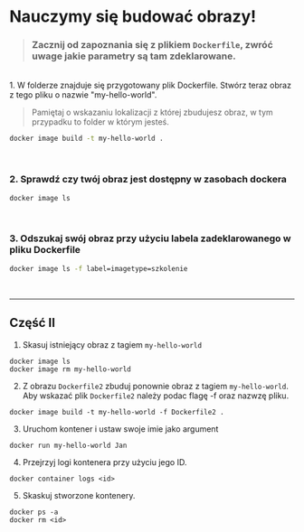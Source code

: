 # Nauczymy się budować obrazy! 

>### Zacznij od zapoznania się z plikiem `Dockerfile`, zwróć uwage jakie parametry są tam zdeklarowane.
<br>
1. W folderze znajduje się przygotowany plik Dockerfile. Stwórz teraz obraz z tego pliku o nazwie "my-hello-world". </br>
   
>Pamiętaj o wskazaniu lokalizacji z której zbudujesz obraz, w tym przypadku to folder w którym jesteś.</i>
<br></i> 
```sh
docker image build -t my-hello-world .
```
</br>

### 2. Sprawdź czy twój obraz jest dostępny w zasobach dockera

```sh
docker image ls 
```
<br>

### 3. Odszukaj swój obraz przy użyciu labela zadeklarowanego w pliku Dockerfile

```sh
docker image ls -f label=imagetype=szkolenie
```
</br>

____

## Część II
1. Skasuj istniejący obraz z tagiem `my-hello-world`
```
docker image ls
docker image rm my-hello-world
```
2. Z obrazu `Dockerfile2` zbuduj ponownie obraz z tagiem `my-hello-world`. Aby wskazać plik `Dockerfile2` należy podac flagę -f oraz nazwzę pliku.
```
docker image build -t my-hello-world -f Dockerfile2 .
```
3. Uruchom kontener i ustaw swoje imie jako argument
```
docker run my-hello-world Jan
```
4. Przejrzyj logi kontenera przy użyciu jego ID.
```  
docker container logs <id>
```` 
5. Skaskuj stworzone kontenery. 
```
docker ps -a
docker rm <id>
```